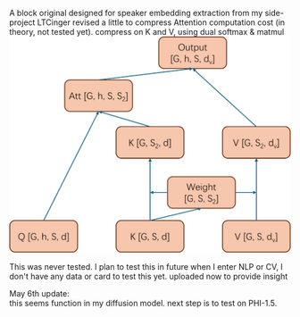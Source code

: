 A block original designed for speaker embedding extraction from my side-project LTCinger
revised a little to compress Attention computation cost (in theory, not tested yet).
compress on K and V, using dual softmax & matmul
![alt text](https://github.com/yiyousong/AttentionMixture/blob/main/AttentionMixture.png?raw=true)

This was never tested. I plan to test this in future when I enter NLP or CV, I don't have any data or card to test this yet. 
uploaded now to provide insight

May 6th update:  
this seems function in my diffusion model. next step is to test on PHI-1.5.